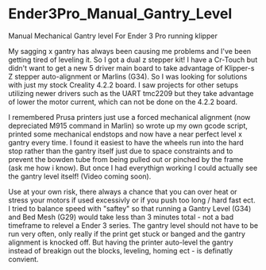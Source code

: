 # Ender3Pro_Manual_Gantry_Level
Manual Mechanical Gantry level For Ender 3 Pro running klipper

My sagging x gantry has always been causing me problems and I've been getting tired of leveling it. So I got a dual z stepper kit! I have a Cr-Touch but didn't want to get a new 5 driver main board to take advantage of Klipper-s Z stepper auto-alignment or Marlins (G34). So I was looking for solutions with just my stock Creality 4.2.2 board. I saw projects for other setups utilizing newer drivers such as the UART tmc2209 but they take advantage of lower the motor current, which can not be done on the 4.2.2 board. 

I remembered Prusa printers just use a forced mechanical alignment (now depreciated M915 command in Marlin) so wrote up my own gcode script, printed some mechanical endstops and now have a near perfect level x gantry every time. I found it easiest to have the wheels run into the hard stop rather than the gantry itself just due to space constraints and to prevent the bowden tube from being pulled out or pinched by the frame (ask me how i know). But once I had everythign working I could actually see the gantry level itself! (Video coming soon).


Use at your own risk, there always a chance that you can over heat or stress your motors if used excessivly or if you push too long / hard fast ect. I tried to balance speed with "saftey" so that running a Gantry Level (G34) and Bed Mesh (G29) would take less than 3 minutes total - not a bad timeframe to relevel a Ender 3 series. The gantry level should not have to be run very often, only really if the print get stuck or banged and the gantry alignment is knocked off. But having the printer auto-level the gantry instead of breakign out the blocks, leveling, homing ect - is definatly convient.   
